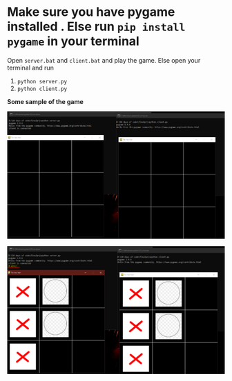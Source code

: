 # Make sure you have pygame installed . Else run ```pip install pygame``` in your terminal

Open ```server.bat``` and ```client.bat``` and play the game. 
Else open your terminal and run 
1. ```python server.py```
2. ```python client.py```

**Some sample of the game**

![img1](./img/ss1.PNG)

![img2](./img/ss2.PNG)
